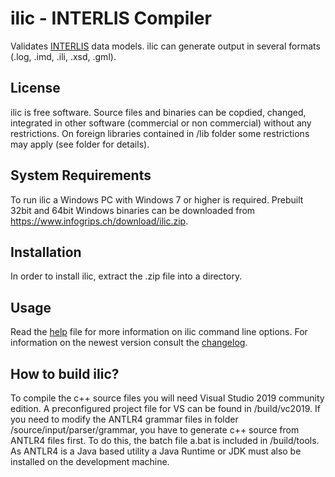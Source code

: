 # ilic - INTERLIS Compiler
Validates [INTERLIS](https://www.interlis.ch) data models. 
ilic can generate output in several formats (.log, .imd, .ili, .xsd, .gml).

## License
ilic is free software. Source files and binaries can be copdied, changed, integrated in other software (commercial or non commercial) without any restrictions. 
On foreign libraries contained in /lib folder some restrictions may apply (see folder for details).

## System Requirements
To run ilic a Windows PC with Windows 7 or higher is required. Prebuilt 32bit and 64bit Windows binaries can be
downloaded from https://www.infogrips.ch/download/ilic.zip.

## Installation

In order to install ilic, extract the .zip file into a directory.

## Usage

Read the [help](./doc/help.txt) file for more information on ilic command line options. For information on the newest version consult the [changelog](./doc/changelog.txt).

## How to build ilic?

To compile the c++ source files you will need Visual Studio 2019 community edition. A preconfigured project file for VS can be found in /build/vc2019. 
If you need to modify the ANTLR4 grammar files in folder /source/input/parser/grammar, you have to generate c++ source from ANTLR4 files first. To do this, the batch file a.bat is included in /build/tools. 
As ANTLR4 is a Java based utility a Java Runtime or JDK must also be installed on the development machine.
